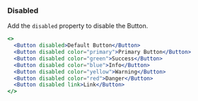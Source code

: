 <demo>

### Disabled

Add the `disabled` property to disable the Button.

```jsx live
<>
  <Button disabled>Default Button</Button>
  <Button disabled color="primary">Primary Button</Button>
  <Button disabled color="green">Success</Button>
  <Button disabled color="blue">Info</Button>
  <Button disabled color="yellow">Warning</Button>
  <Button disabled color="red">Danger</Button>
  <Button disabled link>Link</Button>
</>
```

</demo>
